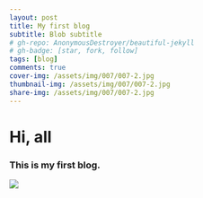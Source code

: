 ```yaml
---
layout: post
title: My first blog
subtitle: Blob subtitle
# gh-repo: AnonymousDestroyer/beautiful-jekyll
# gh-badge: [star, fork, follow]
tags: [blog]
comments: true
cover-img: /assets/img/007/007-2.jpg
thumbnail-img: /assets/img/007/007-2.jpg
share-img: /assets/img/007/007-2.jpg
---
```

# Hi, all
### This is my first blog.
![](https://raw.githubusercontent.com/AnonymousDestroyer/AnonymousDestroyer.github.io/master/assets/img/yujin_life.png)



